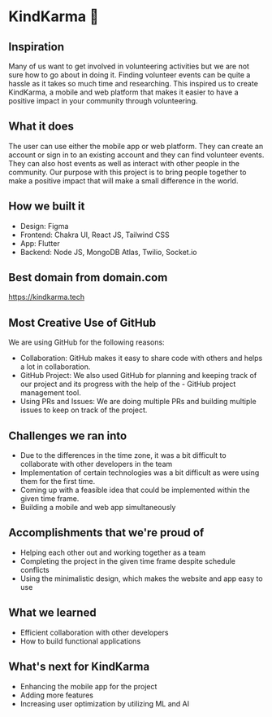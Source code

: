 # KindKarma 🌱

## Inspiration
Many of us want to get involved in volunteering activities but we are not sure how to go about in doing it. Finding volunteer events can be quite a hassle as it takes so much time and researching. This inspired us to create KindKarma, a mobile and web platform that makes it easier to have a positive impact in your community through volunteering. 

## What it does
The user can use either the mobile app or web platform. They can create an account or sign in to an existing account and they can find volunteer events. They can also host events as well as interact with other people in the community. Our purpose with this project is to bring people together to make a positive impact that will make a small difference in the world.

## How we built it
- Design: Figma
- Frontend: Chakra UI, React JS, Tailwind CSS
- App: Flutter
- Backend: Node JS, MongoDB Atlas, Twilio, Socket.io

## Best domain from domain.com
https://kindkarma.tech

## Most Creative Use of GitHub
We are using GitHub for the following reasons:
- Collaboration: GitHub makes it easy to share code with others and helps a lot in collaboration.
- GitHub Project: We also used GitHub for planning and keeping track of our project and its progress with the help of the - GitHub project management tool.
- Using PRs and Issues: We are doing multiple PRs and building multiple issues to keep on track of the project.

## Challenges we ran into
- Due to the differences in the time zone, it was a bit difficult to collaborate with other developers in the team 
- Implementation of certain technologies was a bit difficult as were using them for the first time.
- Coming up with a feasible idea that could be implemented within the given time frame.
- Building a mobile and web app simultaneously

## Accomplishments that we're proud of
- Helping each other out and working together as a team
- Completing the project in the given time frame despite schedule conflicts
- Using the minimalistic design, which makes the website and app easy to use

## What we learned
- Efficient collaboration with other developers
- How to build functional applications

## What's next for KindKarma
- Enhancing the mobile app for the project
- Adding more features
- Increasing user optimization by utilizing ML and AI
